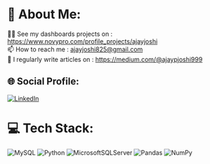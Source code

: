 # 💫 About Me:
👨‍💻 See my dashboards projects on : https://www.novypro.com/profile_projects/ajayjoshi<br>📫 How to reach me : ajayjoshi825@gmail.com<br>📝 I regularly write articles on : https://medium.com/@ajaypjoshi999


## 🌐 Social Profile:
[![LinkedIn](https://img.shields.io/badge/LinkedIn-%230077B5.svg?logo=linkedin&logoColor=white)](https://www.linkedin.com/in/ajay-joshi-781a24150/) 

# 💻 Tech Stack:
![MySQL](https://img.shields.io/badge/mysql-%2300f.svg?style=for-the-badge&logo=mysql&logoColor=white) ![Python](https://img.shields.io/badge/python-3670A0?style=for-the-badge&logo=python&logoColor=ffdd54) ![MicrosoftSQLServer](https://img.shields.io/badge/Microsoft%20SQL%20Sever-CC2927?style=for-the-badge&logo=microsoft%20sql%20server&logoColor=white) ![Pandas](https://img.shields.io/badge/pandas-%23150458.svg?style=for-the-badge&logo=pandas&logoColor=white) ![NumPy](https://img.shields.io/badge/numpy-%23013243.svg?style=for-the-badge&logo=numpy&logoColor=white)


<!-- Proudly created with GPRM ( https://gprm.itsvg.in ) -->
